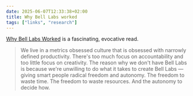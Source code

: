 ```yaml
---
date: 2025-06-07T12:33:38+02:00
title: Why Bell Labs worked
tags: ["links", "research"]
---
```

[Why Bell Labs Worked](https://1517.substack.com/p/why-bell-labs-worked) is a fascinating, evocative read. 

> We live in a metrics obsessed culture that is obsessed with narrowly defined productivity. There's too much focus on accountability and too little focus on creativity. The reason why we don't have Bell Labs is because we're unwilling to do what it takes to create Bell Labs — giving smart people radical freedom and autonomy. The freedom to waste time. The freedom to waste resources. And the autonomy to decide how.